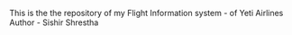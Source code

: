 This is the the repository of my Flight Information system - of Yeti Airlines
Author - Sishir Shrestha
